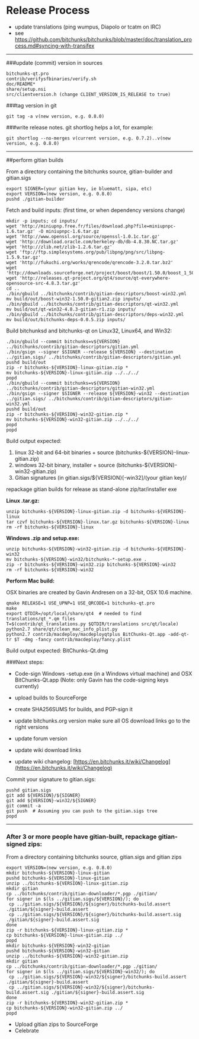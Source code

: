 Release Process
====================

* update translations (ping wumpus, Diapolo or tcatm on IRC)
* see https://github.com/bitchunks/bitchunks/blob/master/doc/translation_process.md#syncing-with-transifex

* * *

###update (commit) version in sources


	bitchunks-qt.pro
	contrib/verifysfbinaries/verify.sh
	doc/README*
	share/setup.nsi
	src/clientversion.h (change CLIENT_VERSION_IS_RELEASE to true)

###tag version in git

	git tag -a v(new version, e.g. 0.8.0)

###write release notes. git shortlog helps a lot, for example:

	git shortlog --no-merges v(current version, e.g. 0.7.2)..v(new version, e.g. 0.8.0)

* * *

##perform gitian builds

 From a directory containing the bitchunks source, gitian-builder and gitian.sigs
  
	export SIGNER=(your gitian key, ie bluematt, sipa, etc)
	export VERSION=(new version, e.g. 0.8.0)
	pushd ./gitian-builder

 Fetch and build inputs: (first time, or when dependency versions change)

	mkdir -p inputs; cd inputs/
	wget 'http://miniupnp.free.fr/files/download.php?file=miniupnpc-1.6.tar.gz' -O miniupnpc-1.6.tar.gz
	wget 'http://www.openssl.org/source/openssl-1.0.1c.tar.gz'
	wget 'http://download.oracle.com/berkeley-db/db-4.8.30.NC.tar.gz'
	wget 'http://zlib.net/zlib-1.2.6.tar.gz'
	wget 'ftp://ftp.simplesystems.org/pub/libpng/png/src/libpng-1.5.9.tar.gz'
	wget 'http://fukuchi.org/works/qrencode/qrencode-3.2.0.tar.bz2'
	wget 'http://downloads.sourceforge.net/project/boost/boost/1.50.0/boost_1_50_0.tar.bz2'
	wget 'http://releases.qt-project.org/qt4/source/qt-everywhere-opensource-src-4.8.3.tar.gz'
	cd ..
	./bin/gbuild ../bitchunks/contrib/gitian-descriptors/boost-win32.yml
	mv build/out/boost-win32-1.50.0-gitian2.zip inputs/
	./bin/gbuild ../bitchunks/contrib/gitian-descriptors/qt-win32.yml
	mv build/out/qt-win32-4.8.3-gitian-r1.zip inputs/
	./bin/gbuild ../bitchunks/contrib/gitian-descriptors/deps-win32.yml
	mv build/out/bitchunks-deps-0.0.5.zip inputs/

 Build bitchunksd and bitchunks-qt on Linux32, Linux64, and Win32:
  
	./bin/gbuild --commit bitchunks=v${VERSION} ../bitchunks/contrib/gitian-descriptors/gitian.yml
	./bin/gsign --signer $SIGNER --release ${VERSION} --destination ../gitian.sigs/ ../bitchunks/contrib/gitian-descriptors/gitian.yml
	pushd build/out
	zip -r bitchunks-${VERSION}-linux-gitian.zip *
	mv bitchunks-${VERSION}-linux-gitian.zip ../../../
	popd
	./bin/gbuild --commit bitchunks=v${VERSION} ../bitchunks/contrib/gitian-descriptors/gitian-win32.yml
	./bin/gsign --signer $SIGNER --release ${VERSION}-win32 --destination ../gitian.sigs/ ../bitchunks/contrib/gitian-descriptors/gitian-win32.yml
	pushd build/out
	zip -r bitchunks-${VERSION}-win32-gitian.zip *
	mv bitchunks-${VERSION}-win32-gitian.zip ../../../
	popd
	popd

  Build output expected:

  1. linux 32-bit and 64-bit binaries + source (bitchunks-${VERSION}-linux-gitian.zip)
  2. windows 32-bit binary, installer + source (bitchunks-${VERSION}-win32-gitian.zip)
  3. Gitian signatures (in gitian.sigs/${VERSION}[-win32]/(your gitian key)/

repackage gitian builds for release as stand-alone zip/tar/installer exe

**Linux .tar.gz:**

	unzip bitchunks-${VERSION}-linux-gitian.zip -d bitchunks-${VERSION}-linux
	tar czvf bitchunks-${VERSION}-linux.tar.gz bitchunks-${VERSION}-linux
	rm -rf bitchunks-${VERSION}-linux

**Windows .zip and setup.exe:**

	unzip bitchunks-${VERSION}-win32-gitian.zip -d bitchunks-${VERSION}-win32
	mv bitchunks-${VERSION}-win32/bitchunks-*-setup.exe .
	zip -r bitchunks-${VERSION}-win32.zip bitchunks-${VERSION}-win32
	rm -rf bitchunks-${VERSION}-win32

**Perform Mac build:**

  OSX binaries are created by Gavin Andresen on a 32-bit, OSX 10.6 machine.

	qmake RELEASE=1 USE_UPNP=1 USE_QRCODE=1 bitchunks-qt.pro
	make
	export QTDIR=/opt/local/share/qt4  # needed to find translations/qt_*.qm files
	T=$(contrib/qt_translations.py $QTDIR/translations src/qt/locale)
	python2.7 share/qt/clean_mac_info_plist.py
	python2.7 contrib/macdeploy/macdeployqtplus BitChunks-Qt.app -add-qt-tr $T -dmg -fancy contrib/macdeploy/fancy.plist

 Build output expected: BitChunks-Qt.dmg

###Next steps:

* Code-sign Windows -setup.exe (in a Windows virtual machine) and
  OSX BitChunks-Qt.app (Note: only Gavin has the code-signing keys currently)

* upload builds to SourceForge

* create SHA256SUMS for builds, and PGP-sign it

* update bitchunks.org version
  make sure all OS download links go to the right versions

* update forum version

* update wiki download links

* update wiki changelog: [https://en.bitchunks.it/wiki/Changelog](https://en.bitchunks.it/wiki/Changelog)

Commit your signature to gitian.sigs:

	pushd gitian.sigs
	git add ${VERSION}/${SIGNER}
	git add ${VERSION}-win32/${SIGNER}
	git commit -a
	git push  # Assuming you can push to the gitian.sigs tree
	popd

-------------------------------------------------------------------------

### After 3 or more people have gitian-built, repackage gitian-signed zips:

From a directory containing bitchunks source, gitian.sigs and gitian zips

	export VERSION=(new version, e.g. 0.8.0)
	mkdir bitchunks-${VERSION}-linux-gitian
	pushd bitchunks-${VERSION}-linux-gitian
	unzip ../bitchunks-${VERSION}-linux-gitian.zip
	mkdir gitian
	cp ../bitchunks/contrib/gitian-downloader/*.pgp ./gitian/
	for signer in $(ls ../gitian.sigs/${VERSION}/); do
	 cp ../gitian.sigs/${VERSION}/${signer}/bitchunks-build.assert ./gitian/${signer}-build.assert
	 cp ../gitian.sigs/${VERSION}/${signer}/bitchunks-build.assert.sig ./gitian/${signer}-build.assert.sig
	done
	zip -r bitchunks-${VERSION}-linux-gitian.zip *
	cp bitchunks-${VERSION}-linux-gitian.zip ../
	popd
	mkdir bitchunks-${VERSION}-win32-gitian
	pushd bitchunks-${VERSION}-win32-gitian
	unzip ../bitchunks-${VERSION}-win32-gitian.zip
	mkdir gitian
	cp ../bitchunks/contrib/gitian-downloader/*.pgp ./gitian/
	for signer in $(ls ../gitian.sigs/${VERSION}-win32/); do
	 cp ../gitian.sigs/${VERSION}-win32/${signer}/bitchunks-build.assert ./gitian/${signer}-build.assert
	 cp ../gitian.sigs/${VERSION}-win32/${signer}/bitchunks-build.assert.sig ./gitian/${signer}-build.assert.sig
	done
	zip -r bitchunks-${VERSION}-win32-gitian.zip *
	cp bitchunks-${VERSION}-win32-gitian.zip ../
	popd

- Upload gitian zips to SourceForge
- Celebrate 
